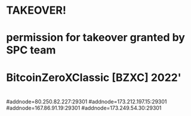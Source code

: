 # TAKEOVER!
# permission for takeover granted by SPC team
# BitcoinZeroXClassic [BZXC] 2022'
# 
#addnode=80.250.82.227:29301
#addnode=173.212.197.15:29301
#addnode=167.86.91.19:29301
#addnode=173.249.54.30:29301

